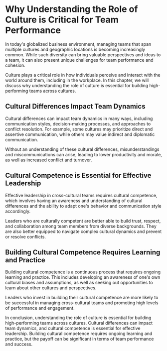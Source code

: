 # Why Understanding the Role of Culture is Critical for Team Performance

In today's globalized business environment, managing teams that span multiple cultures and geographic locations is becoming increasingly common. While such diversity can bring valuable perspectives and ideas to a team, it can also present unique challenges for team performance and cohesion.

Culture plays a critical role in how individuals perceive and interact with the world around them, including in the workplace. In this chapter, we will discuss why understanding the role of culture is essential for building high-performing teams across cultures.

Cultural Differences Impact Team Dynamics
-----------------------------------------

Cultural differences can impact team dynamics in many ways, including communication styles, decision-making processes, and approaches to conflict resolution. For example, some cultures may prioritize direct and assertive communication, while others may value indirect and diplomatic communication.

Without an understanding of these cultural differences, misunderstandings and miscommunications can arise, leading to lower productivity and morale, as well as increased conflict and turnover.

Cultural Competence is Essential for Effective Leadership
---------------------------------------------------------

Effective leadership in cross-cultural teams requires cultural competence, which involves having an awareness and understanding of cultural differences and the ability to adapt one's behavior and communication style accordingly.

Leaders who are culturally competent are better able to build trust, respect, and collaboration among team members from diverse backgrounds. They are also better equipped to navigate complex cultural dynamics and prevent or resolve conflicts.

Building Cultural Competence Requires Learning and Practice
-----------------------------------------------------------

Building cultural competence is a continuous process that requires ongoing learning and practice. This includes developing an awareness of one's own cultural biases and assumptions, as well as seeking out opportunities to learn about other cultures and perspectives.

Leaders who invest in building their cultural competence are more likely to be successful in managing cross-cultural teams and promoting high levels of performance and engagement.

In conclusion, understanding the role of culture is essential for building high-performing teams across cultures. Cultural differences can impact team dynamics, and cultural competence is essential for effective leadership. Building cultural competence requires ongoing learning and practice, but the payoff can be significant in terms of team performance and success.
